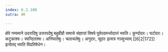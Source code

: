```yaml
---
index: 6.2.108
sutra: क्षेपे

---
```

क्षेपे गम्यमाने उदरादिषु उत्तरपदेषु बहुव्रीहौ समासे संज्ञायां विषये पूर्वपदमन्तोदात्तं भवति। कुण्दोदरः। घटोदरः। कटुकाश्वः। स्पन्दिताश्वः। अनिघातेषुः। चलाचलेषुः। अनुदरः, सूदरः इत्यत्र नञ्सुभ्याम् [[6|2|172]] इत्येतद् भवति विप्रतिषेधेन।
